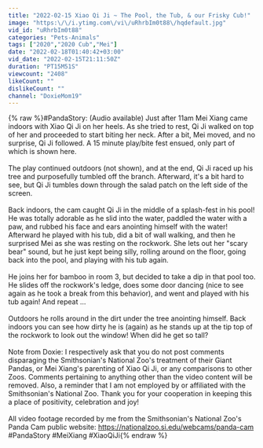 ```yaml
---
title: "2022-02-15 Xiao Qi Ji ~ The Pool, the Tub, & our Frisky Cub!"
image: "https:\/\/i.ytimg.com\/vi\/uRhrbIm0t88\/hqdefault.jpg"
vid_id: "uRhrbIm0t88"
categories: "Pets-Animals"
tags: ["2020","2020 Cub","Mei"]
date: "2022-02-18T01:40:42+03:00"
vid_date: "2022-02-15T21:11:50Z"
duration: "PT15M51S"
viewcount: "2408"
likeCount: ""
dislikeCount: ""
channel: "DoxieMom19"
---
```

{% raw %}#PandaStory: (Audio available) Just after 11am Mei Xiang came indoors with Xiao Qi Ji on her heels. As she tried to rest, Qi Ji walked on top of her and proceeded to start biting her neck. After a bit, Mei moved, and no surprise, Qi Ji followed. A 15 minute play/bite fest ensued, only part of which is shown here.<br /><br />The play continued outdoors (not shown), and at the end, Qi Ji raced up his tree and purposefully tumbled off the branch. Afterward, it's a bit hard to see, but Qi Ji tumbles down through the salad patch on the left side of the screen.<br /><br />Back indoors, the cam caught Qi Ji in the middle of a splash-fest in his pool! He was totally adorable as he slid into the water, paddled the water with a paw, and rubbed his face and ears anointing himself with the water! Afterward he played with his tub, did a bit of wall walking, and then he surprised Mei as she was resting on the rockwork. She lets out her &quot;scary bear&quot; sound, but he just kept being silly, rolling around on the floor, going back into the pool, and playing with his tub again.<br /><br />He joins her for bamboo in room 3, but decided to take a dip in that pool too. He slides off the rockwork's ledge, does some door dancing (nice to see again as he took a break from this behavior), and went and played with his tub again! And repeat ...<br /><br />Outdoors he rolls around in the dirt under the tree anointing himself. Back indoors you can see how dirty he is (again) as he stands up at the tip top of the rockwork to look out the window! When did he get so tall?<br /><br />Note from Doxie:  I respectively ask that you do not post comments disparaging the Smithsonian's National Zoo's treatment of their Giant Pandas, or Mei Xiang's parenting of Xiao Qi Ji, or any comparisons to other Zoos. Comments pertaining to anything other than the video content will be removed. Also, a reminder that I am not employed by or affiliated with the Smithsonian's National Zoo. Thank you for your cooperation in keeping this a place of positivity, celebration and joy!<br /><br />All video footage recorded by me from the Smithsonian's National Zoo's Panda Cam public website: <a rel="nofollow" target="blank" href="https://nationalzoo.si.edu/webcams/panda-cam">https://nationalzoo.si.edu/webcams/panda-cam</a><br />#PandaStory #MeiXiang #XiaoQiJi{% endraw %}
